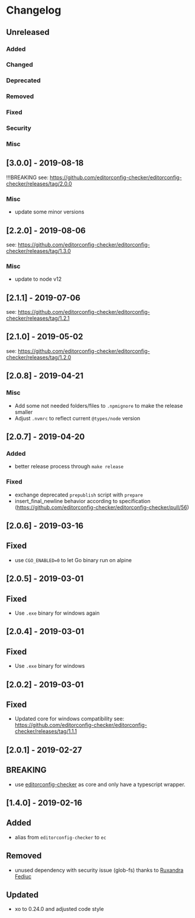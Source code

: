 # Changelog

## Unreleased
### Added
### Changed
### Deprecated
### Removed
### Fixed
### Security
### Misc

## [3.0.0] - 2019-08-18
!!!BREAKING
see: https://github.com/editorconfig-checker/editorconfig-checker/releases/tag/2.0.0

### Misc
* update some minor versions

## [2.2.0] - 2019-08-06
see: https://github.com/editorconfig-checker/editorconfig-checker/releases/tag/1.3.0
### Misc
* update to node v12

## [2.1.1] - 2019-07-06
see: https://github.com/editorconfig-checker/editorconfig-checker/releases/tag/1.2.1

## [2.1.0] - 2019-05-02
see: https://github.com/editorconfig-checker/editorconfig-checker/releases/tag/1.2.0

## [2.0.8] - 2019-04-21
### Misc
* Add some not needed folders/files to `.npmignore` to make the release smaller
* Adjust `.nvmrc` to reflect current `@types/node` version

## [2.0.7] - 2019-04-20
### Added
* better release process through `make release`
### Fixed
* exchange deprecated `prepublish` script with `prepare`
* insert_final_newline behavior according to specification (https://github.com/editorconfig-checker/editorconfig-checker/pull/56)


## [2.0.6] - 2019-03-16
## Fixed
- use `CGO_ENABLED=0` to let Go binary run on alpine

## [2.0.5] - 2019-03-01
## Fixed
- Use `.exe` binary for windows again

## [2.0.4] - 2019-03-01
## Fixed
- Use `.exe` binary for windows

## [2.0.2] - 2019-03-01
## Fixed
- Updated core for windows compatibility see: https://github.com/editorconfig-checker/editorconfig-checker/releases/tag/1.1.1

## [2.0.1] - 2019-02-27
## BREAKING
- use [editorconfig-checker](https://github.com/editorconfig-checker/editorconfig-checker) as core and only have a typescript wrapper.

## [1.4.0] - 2019-02-16
## Added
- alias from `editorconfig-checker` to `ec`

## Removed
- unused dependency with security issue (glob-fs) thanks to [Ruxandra Fediuc](https://github.com/ruxandrafed)

## Updated
- xo to 0.24.0 and adjusted code style


